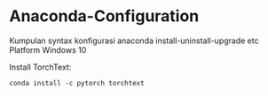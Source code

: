 # Anaconda-Configuration
Kumpulan syntax konfigurasi anaconda install-uninstall-upgrade etc
Platform Windows 10

Install TorchText:
~~~
conda install -c pytorch torchtext
~~~
